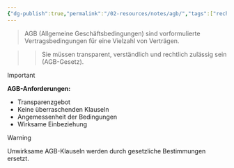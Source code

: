 ```yaml
---
{"dg-publish":true,"permalink":"/02-resources/notes/agb/","tags":["rechtliches/vertragsrecht","business/konditionen"],"noteIcon":"","updated":"2025-09-16T16:45:55.464+02:00"}
---
```



>AGB (Allgemeine Geschäftsbedingungen) sind vorformulierte Vertragsbedingungen für eine Vielzahl von Verträgen.

>>Sie müssen transparent, verständlich und rechtlich zulässig sein (AGB-Gesetz).

>[!important] 
>**AGB-Anforderungen:**
>- Transparenzgebot
>- Keine überraschenden Klauseln
>- Angemessenheit der Bedingungen
>- Wirksame Einbeziehung

>[!warning] 
>Unwirksame AGB-Klauseln werden durch gesetzliche Bestimmungen ersetzt.